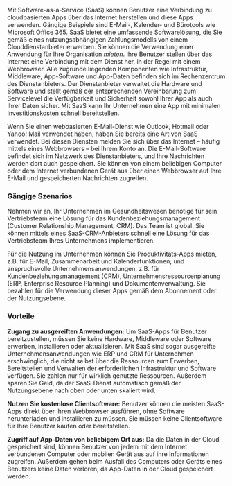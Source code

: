 Mit Software-as-a-Service (SaaS) können Benutzer eine Verbindung zu cloudbasierten Apps über das Internet herstellen und diese Apps verwenden. Gängige Beispiele sind E-Mail-, Kalender- und Bürotools wie Microsoft Office 365. SaaS bietet eine umfassende Softwarelösung, die Sie gemäß eines nutzungsabhängigen Zahlungsmodells von einem Clouddienstanbieter erwerben. Sie können die Verwendung einer Anwendung für Ihre Organisation *mieten*. Ihre Benutzer stellen über das Internet eine Verbindung mit dem Dienst her, in der Regel mit einem Webbrowser. Alle zugrunde liegenden Komponenten wie Infrastruktur, Middleware, App-Software und App-Daten befinden sich im Rechenzentrum des Dienstanbieters. Der Dienstanbieter verwaltet die Hardware und Software und stellt gemäß der entsprechenden Vereinbarung zum Servicelevel die Verfügbarkeit und Sicherheit sowohl Ihrer App als auch Ihrer Daten sicher. Mit SaaS kann Ihr Unternehmen eine App mit minimalen Investitionskosten schnell bereitstellen.

Wenn Sie einen webbasierten E-Mail-Dienst wie Outlook, Hotmail oder Yahoo! Mail verwendet haben, haben Sie bereits eine Art von SaaS verwendet. Bei diesen Diensten melden Sie sich über das Internet – häufig mittels eines Webbrowsers – bei Ihrem Konto an. Die E-Mail-Software befindet sich im Netzwerk des Dienstanbieters, und Ihre Nachrichten werden dort auch gespeichert. Sie können von einem beliebigen Computer oder dem Internet verbundenen Gerät aus über einen Webbrowser auf Ihre E-Mail und gespeicherten Nachrichten zugreifen.

### <a name="common-scenarios"></a>Gängige Szenarios

Nehmen wir an, Ihr Unternehmen im Gesundheitswesen benötige für sein Vertriebsteam eine Lösung für das Kundenbeziehungsmanagement (Customer Relationship Management, CRM). Das Team ist global. Sie können mittels eines SaaS-CRM-Anbieters schnell eine Lösung für das Vertriebsteam Ihres Unternehmens implementieren.

Für die Nutzung im Unternehmen können Sie Produktivitäts-Apps mieten, z.B. für E-Mail, Zusammenarbeit und Kalenderfunktionen; und anspruchsvolle Unternehmensanwendungen, z.B. für Kundenbeziehungsmanagement (CRM), Unternehmensressourcenplanung (ERP, Enterprise Resource Planning) und Dokumentenverwaltung. Sie bezahlen für die Verwendung dieser Apps gemäß dem Abonnement oder der Nutzungsebene.

### <a name="advantages"></a>Vorteile

**Zugang zu ausgereiften Anwendungen:** Um SaaS-Apps für Benutzer bereitzustellen, müssen Sie keine Hardware, Middleware oder Software erwerben, installieren oder aktualisieren. Mit SaaS sind sogar ausgereifte Unternehmensanwendungen wie ERP und CRM für Unternehmen erschwinglich, die nicht selbst über die Ressourcen zum Erwerben, Bereitstellen und Verwalten der erforderlichen Infrastruktur und Software verfügen.
Sie zahlen nur für wirklich genutzte Ressourcen. Außerdem sparen Sie Geld, da der SaaS-Dienst automatisch gemäß der Nutzungsebene nach oben oder unten skaliert wird.

**Nutzen Sie kostenlose Clientsoftware:** Benutzer können die meisten SaaS-Apps direkt über ihren Webbrowser ausführen, ohne Software herunterladen und installieren zu müssen. Sie müssen keine Clientsoftware für Ihre Benutzer kaufen oder bereitstellen.

**Zugriff auf App-Daten von beliebigem Ort aus:** Da die Daten in der Cloud gespeichert sind, können Benutzer von jedem mit dem Internet verbundenen Computer oder mobilen Gerät aus auf ihre Informationen zugreifen. Außerdem gehen beim Ausfall des Computers oder Geräts eines Benutzers keine Daten verloren, da App-Daten in der Cloud gespeichert werden.
